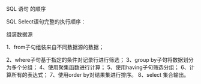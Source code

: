 

SQL 语句 的顺序  

SQL Select语句完整的执行顺序：


组装数据源



1、from子句组装来自不同数据源的数据；




2、where子句基于指定的条件对记录行进行筛选；
3、group by子句将数据划分为多个分组；
4、使用聚集函数进行计算；
5、使用having子句筛选分组；
6、计算所有的表达式；
7、使用order by对结果集进行排序。
8、select 集合输出。
